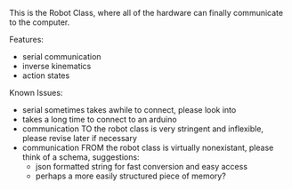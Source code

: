 This is the Robot Class, where all of the hardware can finally communicate to the computer.

Features:
- serial communication
- inverse kinematics
- action states

Known Issues:
- serial sometimes takes awhile to connect, please look into
- takes a long time to connect to an arduino
- communication TO the robot class is very stringent and inflexible, please revise later if necessary
- communication FROM the robot class is virtually nonexistant, please think of a schema, suggestions:
  - json formatted string for fast conversion and easy access
  - perhaps a more easily structured piece of memory?
